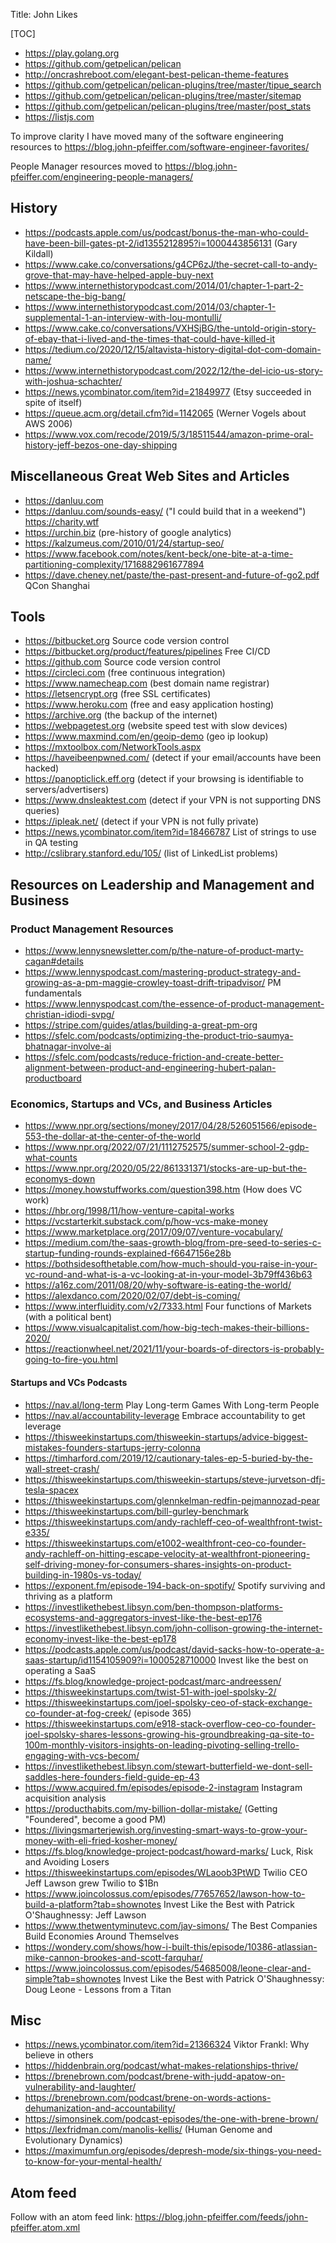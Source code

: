 Title: John Likes

[TOC]

+ <https://play.golang.org>
+ <https://github.com/getpelican/pelican>
+ <http://oncrashreboot.com/elegant-best-pelican-theme-features>
+ <https://github.com/getpelican/pelican-plugins/tree/master/tipue_search>
+ <https://github.com/getpelican/pelican-plugins/tree/master/sitemap>
+ <https://github.com/getpelican/pelican-plugins/tree/master/post_stats>
+ <https://listjs.com>

To improve clarity I have moved many of the software engineering resources to <https://blog.john-pfeiffer.com/software-engineer-favorites/>

People Manager resources moved to <https://blog.john-pfeiffer.com/engineering-people-managers/>


## History

- <https://podcasts.apple.com/us/podcast/bonus-the-man-who-could-have-been-bill-gates-pt-2/id1355212895?i=1000443856131> (Gary Kildall)
- <https://www.cake.co/conversations/g4CP6zJ/the-secret-call-to-andy-grove-that-may-have-helped-apple-buy-next>
- <https://www.internethistorypodcast.com/2014/01/chapter-1-part-2-netscape-the-big-bang/>
- <https://www.internethistorypodcast.com/2014/03/chapter-1-supplemental-1-an-interview-with-lou-montulli/>
- <https://www.cake.co/conversations/VXHSjBG/the-untold-origin-story-of-ebay-that-i-lived-and-the-times-that-could-have-killed-it>
- <https://tedium.co/2020/12/15/altavista-history-digital-dot-com-domain-name/>
- <https://www.internethistorypodcast.com/2022/12/the-del-icio-us-story-with-joshua-schachter/>
- <https://news.ycombinator.com/item?id=21849977> (Etsy succeeded in spite of itself)
- <https://queue.acm.org/detail.cfm?id=1142065> (Werner Vogels about AWS 2006)
- <https://www.vox.com/recode/2019/5/3/18511544/amazon-prime-oral-history-jeff-bezos-one-day-shipping>


## Miscellaneous Great Web Sites and Articles
- <https://danluu.com>
- <https://danluu.com/sounds-easy/> ("I could build that in a weekend")
 <https://charity.wtf>
- <https://urchin.biz> (pre-history of google analytics)
- <https://kalzumeus.com/2010/01/24/startup-seo/>
- <https://www.facebook.com/notes/kent-beck/one-bite-at-a-time-partitioning-complexity/1716882961677894>
- <https://dave.cheney.net/paste/the-past-present-and-future-of-go2.pdf> QCon Shanghai



## Tools
- <https://bitbucket.org> Source code version control
- <https://bitbucket.org/product/features/pipelines> Free CI/CD
- <https://github.com> Source code version control
- <https://circleci.com> (free continuous integration)
- <https://www.namecheap.com> (best domain name registrar)
- <https://letsencrypt.org> (free SSL certificates)
- <https://www.heroku.com> (free and easy application hosting)
- <https://archive.org> (the backup of the internet)
- <https://webpagetest.org> (website speed test with slow devices)
- <https://www.maxmind.com/en/geoip-demo> (geo ip lookup)
- <https://mxtoolbox.com/NetworkTools.aspx>
- <https://haveibeenpwned.com/> (detect if your email/accounts have been hacked)
- <https://panopticlick.eff.org> (detect if your browsing is identifiable to servers/advertisers)
- <https://www.dnsleaktest.com> (detect if your VPN is not supporting DNS queries)
- <https://ipleak.net/> (detect if your VPN is not fully private)
- <https://news.ycombinator.com/item?id=18466787> List of strings to use in QA testing
- <http://cslibrary.stanford.edu/105/> (list of LinkedList problems)

## Resources on Leadership and Management and Business


### Product Management Resources
- <https://www.lennysnewsletter.com/p/the-nature-of-product-marty-cagan#details>
- <https://www.lennyspodcast.com/mastering-product-strategy-and-growing-as-a-pm-maggie-crowley-toast-drift-tripadvisor/> PM fundamentals
- <https://www.lennyspodcast.com/the-essence-of-product-management-christian-idiodi-svpg/>
- <https://stripe.com/guides/atlas/building-a-great-pm-org>
- <https://sfelc.com/podcasts/optimizing-the-product-trio-saumya-bhatnagar-involve-ai>
- <https://sfelc.com/podcasts/reduce-friction-and-create-better-alignment-between-product-and-engineering-hubert-palan-productboard>


### Economics, Startups and VCs, and Business Articles
- <https://www.npr.org/sections/money/2017/04/28/526051566/episode-553-the-dollar-at-the-center-of-the-world>
- <https://www.npr.org/2022/07/21/1112752575/summer-school-2-gdp-what-counts>
- <https://www.npr.org/2020/05/22/861331371/stocks-are-up-but-the-economys-down>
- <https://money.howstuffworks.com/question398.htm> (How does VC work)
- <https://hbr.org/1998/11/how-venture-capital-works>
- <https://vcstarterkit.substack.com/p/how-vcs-make-money>
- <https://www.marketplace.org/2017/09/07/venture-vocabulary/>
- <https://medium.com/the-saas-growth-blog/from-pre-seed-to-series-c-startup-funding-rounds-explained-f6647156e28b>
- <https://bothsidesofthetable.com/how-much-should-you-raise-in-your-vc-round-and-what-is-a-vc-looking-at-in-your-model-3b79ff436b63>
- <https://a16z.com/2011/08/20/why-software-is-eating-the-world/>
- <https://alexdanco.com/2020/02/07/debt-is-coming/>
- <https://www.interfluidity.com/v2/7333.html> Four functions of Markets (with a political bent)
- <https://www.visualcapitalist.com/how-big-tech-makes-their-billions-2020/>
- <https://reactionwheel.net/2021/11/your-boards-of-directors-is-probably-going-to-fire-you.html>

#### Startups and VCs Podcasts
- <https://nav.al/long-term> Play Long-term Games With Long-term People
- <https://nav.al/accountability-leverage> Embrace accountability to get leverage
- <https://thisweekinstartups.com/thisweekin-startups/advice-biggest-mistakes-founders-startups-jerry-colonna>
- <https://timharford.com/2019/12/cautionary-tales-ep-5-buried-by-the-wall-street-crash/>
- <https://thisweekinstartups.com/thisweekin-startups/steve-jurvetson-dfj-tesla-spacex>
- <https://thisweekinstartups.com/glennkelman-redfin-pejmannozad-pear>
- <https://thisweekinstartups.com/bill-gurley-benchmark>
- <https://thisweekinstartups.com/andy-rachleff-ceo-of-wealthfront-twist-e335/>
- <https://thisweekinstartups.com/e1002-wealthfront-ceo-co-founder-andy-rachleff-on-hitting-escape-velocity-at-wealthfront-pioneering-self-driving-money-for-consumers-shares-insights-on-product-building-in-1980s-vs-today/>
- <https://exponent.fm/episode-194-back-on-spotify/> Spotify surviving and thriving as a platform
- <https://investlikethebest.libsyn.com/ben-thompson-platforms-ecosystems-and-aggregators-invest-like-the-best-ep176>
- <https://investlikethebest.libsyn.com/john-collison-growing-the-internet-economy-invest-like-the-best-ep178>
- <https://podcasts.apple.com/us/podcast/david-sacks-how-to-operate-a-saas-startup/id1154105909?i=1000528710000> Invest like the best on operating a SaaS
- <https://fs.blog/knowledge-project-podcast/marc-andreessen/>
- <https://thisweekinstartups.com/twist-51-with-joel-spolsky-2/>
- <https://thisweekinstartups.com/joel-spolsky-ceo-of-stack-exchange-co-founder-at-fog-creek/> (episode 365)
- <https://thisweekinstartups.com/e918-stack-overflow-ceo-co-founder-joel-spolsky-shares-lessons-growing-his-groundbreaking-qa-site-to-100m-monthly-visitors-insights-on-leading-pivoting-selling-trello-engaging-with-vcs-becom/>
- <https://investlikethebest.libsyn.com/stewart-butterfield-we-dont-sell-saddles-here-founders-field-guide-ep-43>
- <https://www.acquired.fm/episodes/episode-2-instagram> Instagram acquisition analysis
- <https://producthabits.com/my-billion-dollar-mistake/> (Getting "Foundered", become a good PM)
- <https://livingsmarterjewish.org/investing-smart-ways-to-grow-your-money-with-eli-fried-kosher-money/>
- <https://fs.blog/knowledge-project-podcast/howard-marks/> Luck, Risk and Avoiding Losers
- <https://thisweekinstartups.com/episodes/WLaoob3PtWD> Twilio CEO Jeff Lawson grew Twilio to $1Bn
- <https://www.joincolossus.com/episodes/77657652/lawson-how-to-build-a-platform?tab=shownotes> Invest Like the Best with Patrick O'Shaughnessy: Jeff Lawson
- <https://www.thetwentyminutevc.com/jay-simons/> The Best Companies Build Economies Around Themselves
- <https://wondery.com/shows/how-i-built-this/episode/10386-atlassian-mike-cannon-brookes-and-scott-farquhar/>
- <https://www.joincolossus.com/episodes/54685008/leone-clear-and-simple?tab=shownotes> Invest Like the Best with Patrick O'Shaughnessy: Doug Leone - Lessons from a Titan

  
## Misc

- <https://news.ycombinator.com/item?id=21366324> Viktor Frankl: Why believe in others
- <https://hiddenbrain.org/podcast/what-makes-relationships-thrive/>
- <https://brenebrown.com/podcast/brene-with-judd-apatow-on-vulnerability-and-laughter/>
- <https://brenebrown.com/podcast/brene-on-words-actions-dehumanization-and-accountability/>
- <https://simonsinek.com/podcast-episodes/the-one-with-brene-brown/>
- <https://lexfridman.com/manolis-kellis/> (Human Genome and Evolutionary Dynamics)
- <https://maximumfun.org/episodes/depresh-mode/six-things-you-need-to-know-for-your-mental-health/>


## Atom feed

Follow with an atom feed link: <https://blog.john-pfeiffer.com/feeds/john-pfeiffer.atom.xml>
